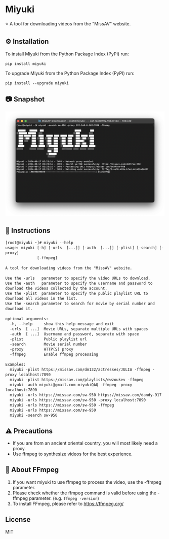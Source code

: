 # Miyuki

⭐️ A tool for downloading videos from the "MissAV" website.

## ⚙️ Installation

To install Miyuki from the Python Package Index (PyPI) run:

```
pip install miyuki
```

To upgrade Miyuki from the Python Package Index (PyPI) run:

```
pip install --upgrade miyuki
```

## 📷 Snapshot

![snapshot.png](https://github.com/MiyukiQAQ/MissAV-Downloader/blob/master/resources/readme_pics/snapshot.png)

## 📖 Instructions

```
[root@miyuki ~]# miyuki --help
usage: miyuki [-h] [-urls  [...]] [-auth  [...]] [-plist] [-search] [-proxy]
              [-ffmpeg]

A tool for downloading videos from the "MissAV" website.

Use the -urls   parameter to specify the video URLs to download.
Use the -auth   parameter to specify the username and password to download the videos collected by the account.
Use the -plist  parameter to specify the public playlist URL to download all videos in the list.
Use the -search parameter to search for movie by serial number and download it.

optional arguments:
  -h, --help     show this help message and exit
  -urls  [ ...]  Movie URLs, separate multiple URLs with spaces
  -auth  [ ...]  Username and password, separate with space
  -plist         Public playlist url
  -search        Movie serial number
  -proxy         HTTP(S) proxy
  -ffmpeg        Enable ffmpeg processing

Examples:
  miyuki -plist https://missav.com/dm132/actresses/JULIA -ffmpeg -proxy localhost:7890
  miyuki -plist https://missav.com/playlists/ewzoukev -ffmpeg
  miyuki -auth miyuki@gmail.com miyukiQAQ -ffmpeg -proxy localhost:7890
  miyuki -urls https://missav.com/sw-950 https://missav.com/dandy-917
  miyuki -urls https://missav.com/sw-950 -proxy localhost:7890
  miyuki -urls https://missav.com/sw-950 -ffmpeg
  miyuki -urls https://missav.com/sw-950
  miyuki -search sw-950
```

## ⚠️ Precautions

- If you are from an ancient oriental country, you will most likely need a proxy.
- Use ffmpeg to synthesize videos for the best experience.

## 👀 About FFmpeg

1. If you want miyuki to use ffmpeg to process the video, use the -ffmpeg parameter.
2. Please check whether the ffmpeg command is valid before using the -ffmpeg parameter. (e.g. ```ffmpeg -version```)
3. To install FFmpeg, please refer to https://ffmpeg.org/

## License

MIT
